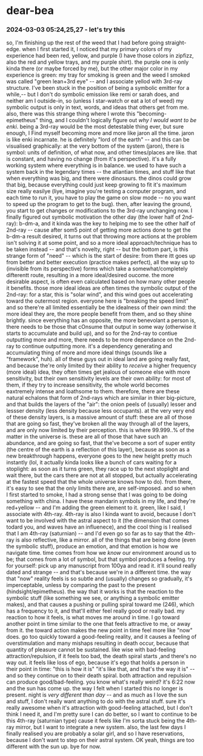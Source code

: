 # dear-bea

### 2024-03-03 05:24,25,27 - let's try this

so, I'm finishing up the rest of the weed that I had before going straight-edge. when I first started it, I noticed that my primary colors of my experience had been red, yellow, and purple (I have those colors in zipfizz, also the red and yellow trays, and my purple shirt). the purple one is only kinda there (or maybe forced by me), but the other major color in my experience is green: my tray for smoking is green and the weed I smoked was called "green lean+3rd eye" -- and I associate yellod with 3rd-ray structure. I've been stuck in the position of being a symbolic emitter for a while,-- but I don't do symbolic emission like remi or sarah does, and neither am I outside-in, so (unless I star-watch or eat a lot of weed) my symbolic output is only in text, words, and ideas that others get from me. also, there was this strange thing where I wrote this "becoming-epimetheus" thing, and I couldn't logically figure out *why I would want to be enki*. being a 3rd-ray would be the most detestable thing ever, but sure enough, I Find myself becoming more and more like jaron all the time.
	jaron is like enki incarnate. he is definitely "lord of the earth" -- and this can be visualised graphically: at the very bottom of the system (jaron), there is symbol: units of definition, of what now, and other times/places are like. that is constant, and having no change (from it's perspective). it's a fully working system where everything is in balance. we used to have such a system back in the legendary times -- the atlantian times, and stuff like that when everything was big, and there were dinosaurs. the dinos could grow that big, because everything could just keep growing to fit it's maximum size really easilye (liye, imagine you're testing a computer program, and each time to run it, you have to play the game on slow mode -- no you want to speed up the program to get to the bug).
	then, after leaving the ground, you start to get changes or modifications to the 3rd-ray unchanging now. I finally figured out symbolic motivation the other day (the lower half of 2nd-ray): b-dm-a, and it kinda was the key to helping me to see the other half of 2nd-ray -- cause after som5 point of getting more actions done to get the b-dm-a result desired, it turns out that throwing more actions at the problem isn't solving it at some point, and so a more ideal approach/technique has to be taken instead -- and that's novelty, right -- but the bottom part, is this strange form of "need" -- which is the start of desire: from there itt goes up from better and better execution (practice makes perfect), all the way up to (invisible from its perspective) forms which take a somewhat/completely difterentt route, resulting in a more ideal/desired oucome. the more desirable aspect, is often even calculated based on how many other people it benefits. those more ideal ideas are often times the symbolic output of the 2nd-ray: for a star, this is "solar wind", and this wind goes out accelerating toward the outermost region. everyone here is "breaking the speed limit" and so there're all limited essentially be the idealness of their own mind: the more ideal they are, the more people benefit from them, and so they shine brightly. since everything has an opposite, the more benevolant a person is, there needs to be those that cOnsume that output in some way (otherwise it starts to accumulate and build up), and so for the 2nd-ray to contiue outputting more and more, there needs to be more dependance on the 2nd-ray to continue outputting more. it's a dependency generating and accumulating thing of more and more ideal things (sounds like a "framework", huh).
	all of these guys out in ideal land are going really fast, and because the're only limited by their ability to *receive* a higher frequency (more ideal) idea, they often times get jealous of someone else with more sensitivity, but their own sensitivity levels are their own ability: for most of them, if they try to increase sensitivity, the whole world becomes eaxtremely intense and loathsome to them. therefore, there are these natural echalons that form of 2nd-rays which are similar in thier big-picture, and that builds the layers of the "air": the onion peels of (usually) lesser and lessser density (less density because less occupants). at the very very end of these density layers, is a massive amount of stuff: these are all of those that are going so fast, they've broken all the way through all of the layers, and are only now limited by their perception. this is where 99.999..% of the matter in the universe is. these are all of those that have such an abundance, and are going so fast, that the've become a sort of super entity (the centre of the earth is a reflection of this layer), because as soon as a new breakthrough happens, everyone goes to the new height pretty much instantly (lol, it actually kinda looks like a bunch of cars waiting for a stoplight: as soon as it turns green, they race up to the next stoplight and wait there, but the cars there are not at all stopped, but actually accelerating at the fastest speed that the whole universe knows how to do). from there, it's easy to see that the only limits there are, are self-imposed.
and so when I first started to smoke, I had a strong sense that I was going to be doing something with china. I have these mandarin symbols in my life, and they're red+yellow -- and I'm adding the green element to it. green, like I said, I associate with 4th-ray. 4th-ray is also I kinda want to avoid, because I don't want to be involved with the astral aspect to it (the dimension that comes todard you, and waves have an influenece), and the cool thing is I realised that I am 4th-ray (saturnian) -- and I'd even go so far as to say that the 4th-ray is also reflective, like a mirror. all of the things that are being done (even the symbolic stuff), produce an emotion, and that emotion is how we navigate time. time comes from how we *know* our environment around us to be; that comes from a lot of symbol, but that symbol produces a feeling. try for yourself: pick up any manuscript from 100ya and read it. it'll sound really dated and strange -- and that's because we're in a different time. the way that "now" reality feels is so subtle and (usually) changes so gradually, it's imperceptable, unless by comparing the past to the present (hindsight/epimetheus).
	the way that it works is that the reaction to the symbolic stuff (like something we see, or anything a symbolic emitter makes), and that causes a pushing or pulling spiral toward me (246), which has a frequency to it, and that'll either feel really good or really bad. my reaction to how it feels, is what moves me around in time. I go toward another point in time similar to the one that feels attractive to me, or away from it. the toward action makes the new point in time feel more like "now" does. go too quickly toward a good-feeling reality, and it causes a feeling of overstimulation and many mishaps resulting in death occur, because that quantity of pleasure cannot be sustained. like wise with bad-feeling attraction/repulsion, if it feels too bad, the death spiral starts ,and there's no way out. it feels like loss of ego, because it's ego that holds a person in their point in time: "this is how it is" "it's like that, and that's the way it is" -- and so they continue on to their death spiral. both attraction and repulsion can produce good/bad-feeling.
you know what's really weird? it's 6:22 now and the sun has come up. the way I felt when I started this no longer is present. night is *very different than day* -- and as much as I love the sun and stuff, I don't really want anything to do with the astral stuff. sure it's really awesome when it's attraction with good-feeling attached, but I don't think I need it, and I'm pretty sure I can do better, so I want to continue to be this 4th-ray (saturnian type) cause it feels like I'm sorta stuck being the 4th-ray mirror, but I want to integrate a new system. also, the last few days I finally realised you are probably a solar girl, and so I have reservations, because I don't want to step on their astral system. OK yeah, things are too different with the sun up. bye for now.
